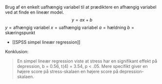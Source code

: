 Brug af en enkelt uafhængig variabel til at prædiktere en afhængig variabel ved at finde en lineær model. $$y = ax + b$$
$y = \text{afhængig variabel}$
$x = \text{uafhængig variabel}$
$a = \text{hældning}$
$b = \text{skæringspunkt}$

- [[SPSS simpel lineær regression]]

Konklusion:
> En simpel lineær regression viste at stress har en signifikant effekt på depression, b = 0.56, t(4) = 3.54, p < .05. Mere specifikt giver en højere score på stress-skalaen en højere score på depression-skalaen.